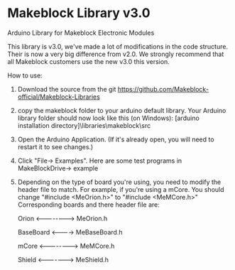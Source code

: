 # Makeblock Library v3.0

Arduino Library for Makeblock Electronic Modules

This library is v3.0, we've made a lot of modifications in the code structure. Their is now a very big difference
from v2.0. We strongly recommend that all Makeblock customers use the new v3.0 this version.

How to use:

1. Download the source from the git https://github.com/Makeblock-official/Makeblock-Libraries

2. copy the makeblock folder to your arduino default library. Your Arduino library folder should now look like this 
   (on Windows): [arduino installation directory]\libraries\makeblock\src

3. Open the Arduino Application. (If it's already open, you will need to restart it to see changes.)

4. Click "File-> Examples". Here are some test programs in MakeBlockDrive-> example

5. Depending on the type of board you're using, you need to modify the header file to match.
   For example, if you're using a mCore. You should change "#include <MeOrion.h>" to "#include <MeMCore.h>"
   Corresponding boards and there header file are:

   Orion <-------->  MeOrion.h

   BaseBoard <---->  MeBaseBoard.h

   mCore <-------->  MeMCore.h

   Shield <------->  MeShield.h
